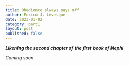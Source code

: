 ```yaml
---
title: Obedience always pays off
author: Enrico J. Lévesque
date: 2023-01-02
category: part1
layout: post
published: false
---
```


***Likening the second chapter of the first book of Nephi***

*Coming soon*
